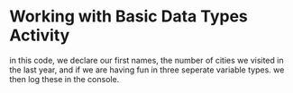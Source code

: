 # Working with Basic Data Types Activity

in this code, we declare our first names, the number of cities we visited in the last year, and if we are having fun in three seperate variable types. we then log these in the console.